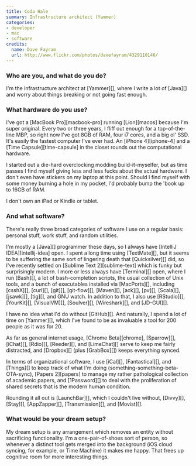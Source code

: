 ```yaml
---
title: Coda Hale
summary: Infrastructure architect (Yammer)
categories:
- developer
- mac
- software
credits:
  name: Dave Fayram
  url: http://www.flickr.com/photos/davefayram/4329110146/
---
```


### Who are you, and what do you do?

I'm the infrastructure architect at [Yammer][], where I write a lot of [Java][] and worry about things breaking or not going fast enough.

### What hardware do you use?

I've got a [MacBook Pro][macbook-pro] running [Lion][macos] because I'm super original. Every two or three years, I fliff out enough for a top-of-the-line MBP, so right now I've got 8GB of RAM, four i7 cores, and a big ol' SSD. It's easily the fastest computer I've ever had. An [iPhone 4][iphone-4] and a [Time Capsule][time-capsule] in the closet rounds out the computational hardware.

I started out a die-hard overclocking modding build-it-myselfer, but as time passes I find myself giving less and less fucks about the actual hardware. I don't even have stickers on my laptop at this point. Should I find myself with some money burning a hole in my pocket, I'd probably bump the 'book up to 16GB of RAM.

I don't own an iPad or Kindle or tablet.

### And what software?

There's really three broad categories of software I use on a regular basis: personal stuff, work stuff, and random utilities.

I'm mostly a [Java][] programmer these days, so I always have [IntelliJ IDEA][intellij-idea] open. I spent a long time using [TextMate][], but it seems to be suffering the same sort of lingering death that [Quicksilver][] did, so I've recently settled on [Sublime Text 2][sublime-text] which is funky but surprisingly modern. I more or less always have [Terminal][] open, where I run [Bash][], a lot of bash-completion scripts, the usual collection of Unix tools, and a bunch of executables installed via [MacPorts][], including [csshX][], [curl][], [git][], [git-flow][], [Maven][], [ack][], [pv][], [Scala][], [jsawk][], [tig][], and GNU watch. In addition to that, I also use [RStudio][], [YourKit][], [VisualVM][], [Soulver][], [Wireshark][], and [JD-GUI][].

I have no idea what I'd do without [GitHub][]. And naturally, I spend a lot of time on [Yammer][], which I've found to be as invaluable a tool for 200 people as it was for 20.

As far as general internet usage, [Chrome Beta][chrome], [Sparrow][], [iChat][], [Rdio][], [Reeder][], and [LimeChat][] serve to keep me fairly distracted, and [Dropbox][] (plus [GrabBox][]) keeps everything synced.

In terms of organizational software, I use [iCal][], [Fantastical][], and [Things][] to keep track of what I'm doing (something-something-beta-OTA-sync), [Papers 2][papers] to manage my rather pathological collection of academic papers, and [1Password][] to deal with the proliferation of shared secrets that is the modern human condition.

Rounding it all out is [LaunchBar][], which I couldn't live without, [Divvy][], [Stay][], [AppZapper][], [Transmission][], and [Movist][].

### What would be your dream setup?

My dream setup is any arrangement which removes an entity without sacrificing functionality. I'm a one-pair-of-shoes sort of person, so whenever a distinct tool gets merged into the background (iOS cloud syncing, for example, or Time Machine) it makes me happy. That frees up cognitive room for more interesting things.